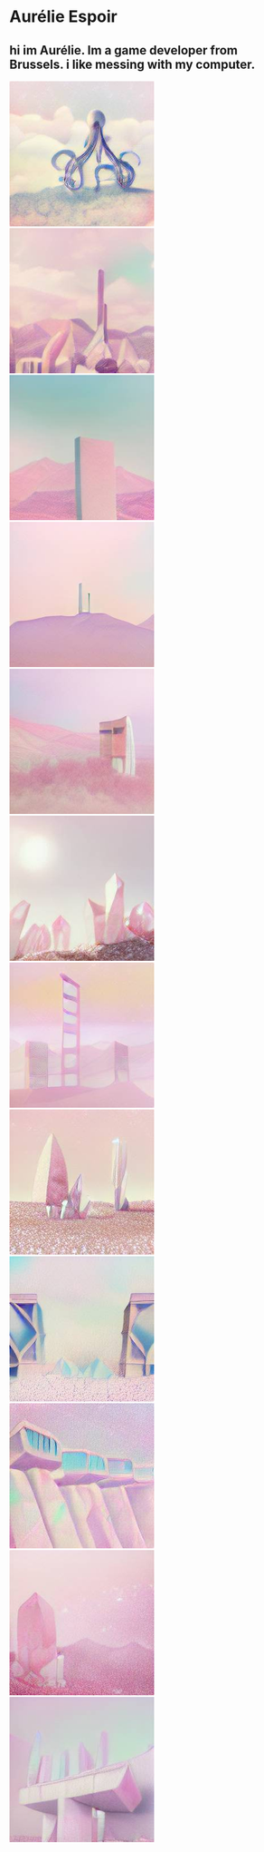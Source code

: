 # Aurélie Espoir #
 ## hi im Aurélie. Im a game developer from Brussels. i like messing with my computer. ##

![](images/19.png) ![](images/20.png) ![](images/35.png) 
![](images/36.png) ![](images/34.png) ![](images/32.png)
![](images/84.png) ![](images/119.png) ![](images/72.png)
![](images/82.png) ![](images/109.png) ![](images/81.png)

